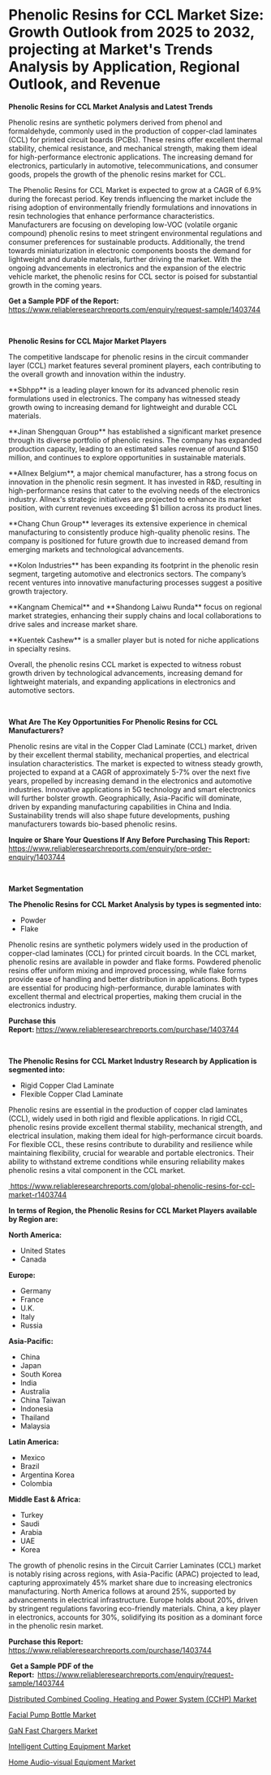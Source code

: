 <p><h1>Phenolic Resins for CCL Market Size: Growth Outlook from 2025 to 2032, projecting at Market's Trends Analysis by Application, Regional Outlook, and Revenue</h1></p><p><strong>Phenolic Resins for CCL Market Analysis and Latest Trends</strong></p>
<p><p>Phenolic resins are synthetic polymers derived from phenol and formaldehyde, commonly used in the production of copper-clad laminates (CCL) for printed circuit boards (PCBs). These resins offer excellent thermal stability, chemical resistance, and mechanical strength, making them ideal for high-performance electronic applications. The increasing demand for electronics, particularly in automotive, telecommunications, and consumer goods, propels the growth of the phenolic resins market for CCL.</p><p>The Phenolic Resins for CCL Market is expected to grow at a CAGR of 6.9% during the forecast period. Key trends influencing the market include the rising adoption of environmentally friendly formulations and innovations in resin technologies that enhance performance characteristics. Manufacturers are focusing on developing low-VOC (volatile organic compound) phenolic resins to meet stringent environmental regulations and consumer preferences for sustainable products. Additionally, the trend towards miniaturization in electronic components boosts the demand for lightweight and durable materials, further driving the market. With the ongoing advancements in electronics and the expansion of the electric vehicle market, the phenolic resins for CCL sector is poised for substantial growth in the coming years.</p></p>
<p><strong>Get a Sample PDF of the Report:&nbsp;</strong> <a href="https://www.reliableresearchreports.com/enquiry/request-sample/1403744?utm_campaign=9&utm_medium=2&utm_source=Github&utm_content=ia&utm_term=28032025&utm_id=phenolic-resins-for-ccl">https://www.reliableresearchreports.com/enquiry/request-sample/1403744</a></p>
<p>&nbsp;</p>
<p><strong>Phenolic Resins for CCL Major Market Players</strong></p>
<p><p>The competitive landscape for phenolic resins in the circuit commander layer (CCL) market features several prominent players, each contributing to the overall growth and innovation within the industry.</p><p>**Sbhpp** is a leading player known for its advanced phenolic resin formulations used in electronics. The company has witnessed steady growth owing to increasing demand for lightweight and durable CCL materials. </p><p>**Jinan Shengquan Group** has established a significant market presence through its diverse portfolio of phenolic resins. The company has expanded production capacity, leading to an estimated sales revenue of around $150 million, and continues to explore opportunities in sustainable materials.</p><p>**Allnex Belgium**, a major chemical manufacturer, has a strong focus on innovation in the phenolic resin segment. It has invested in R&D, resulting in high-performance resins that cater to the evolving needs of the electronics industry. Allnex's strategic initiatives are projected to enhance its market position, with current revenues exceeding $1 billion across its product lines.</p><p>**Chang Chun Group** leverages its extensive experience in chemical manufacturing to consistently produce high-quality phenolic resins. The company is positioned for future growth due to increased demand from emerging markets and technological advancements. </p><p>**Kolon Industries** has been expanding its footprint in the phenolic resin segment, targeting automotive and electronics sectors. The company’s recent ventures into innovative manufacturing processes suggest a positive growth trajectory.</p><p>**Kangnam Chemical** and **Shandong Laiwu Runda** focus on regional market strategies, enhancing their supply chains and local collaborations to drive sales and increase market share. </p><p>**Kuentek Cashew** is a smaller player but is noted for niche applications in specialty resins. </p><p>Overall, the phenolic resins CCL market is expected to witness robust growth driven by technological advancements, increasing demand for lightweight materials, and expanding applications in electronics and automotive sectors.</p></p>
<p>&nbsp;</p>
<p><strong>What Are The Key Opportunities For Phenolic Resins for CCL Manufacturers?</strong></p>
<p><p>Phenolic resins are vital in the Copper Clad Laminate (CCL) market, driven by their excellent thermal stability, mechanical properties, and electrical insulation characteristics. The market is expected to witness steady growth, projected to expand at a CAGR of approximately 5-7% over the next five years, propelled by increasing demand in the electronics and automotive industries. Innovative applications in 5G technology and smart electronics will further bolster growth. Geographically, Asia-Pacific will dominate, driven by expanding manufacturing capabilities in China and India. Sustainability trends will also shape future developments, pushing manufacturers towards bio-based phenolic resins.</p></p>
<p><strong>Inquire or Share Your Questions If Any Before Purchasing This Report:</strong> <a href="https://www.reliableresearchreports.com/enquiry/pre-order-enquiry/1403744?utm_campaign=9&utm_medium=2&utm_source=Github&utm_content=ia&utm_term=28032025&utm_id=phenolic-resins-for-ccl">https://www.reliableresearchreports.com/enquiry/pre-order-enquiry/1403744</a></p>
<p>&nbsp;</p>
<p><strong>Market Segmentation</strong></p>
<p><strong>The Phenolic Resins for CCL Market Analysis by types is segmented into:</strong></p>
<p><ul><li>Powder</li><li>Flake</li></ul></p>
<p><p>Phenolic resins are synthetic polymers widely used in the production of copper-clad laminates (CCL) for printed circuit boards. In the CCL market, phenolic resins are available in powder and flake forms. Powdered phenolic resins offer uniform mixing and improved processing, while flake forms provide ease of handling and better distribution in applications. Both types are essential for producing high-performance, durable laminates with excellent thermal and electrical properties, making them crucial in the electronics industry.</p></p>
<p><strong>Purchase this Report:&nbsp;</strong><a href="https://www.reliableresearchreports.com/purchase/1403744?utm_campaign=9&utm_medium=2&utm_source=Github&utm_content=ia&utm_term=28032025&utm_id=phenolic-resins-for-ccl">https://www.reliableresearchreports.com/purchase/1403744</a></p>
<p>&nbsp;</p>
<p><strong>The Phenolic Resins for CCL Market Industry Research by Application is segmented into:</strong></p>
<p><ul><li>Rigid Copper Clad Laminate</li><li>Flexible Copper Clad Laminate</li></ul></p>
<p><p>Phenolic resins are essential in the production of copper clad laminates (CCL), widely used in both rigid and flexible applications. In rigid CCL, phenolic resins provide excellent thermal stability, mechanical strength, and electrical insulation, making them ideal for high-performance circuit boards. For flexible CCL, these resins contribute to durability and resilience while maintaining flexibility, crucial for wearable and portable electronics. Their ability to withstand extreme conditions while ensuring reliability makes phenolic resins a vital component in the CCL market.</p></p>
<p><a href="https://www.reliableresearchreports.com/global-phenolic-resins-for-ccl-market-r1403744?utm_campaign=9&utm_medium=2&utm_source=Github&utm_content=ia&utm_term=28032025&utm_id=phenolic-resins-for-ccl">&nbsp;https://www.reliableresearchreports.com/global-phenolic-resins-for-ccl-market-r1403744</a></p>
<p><strong>In terms of Region, the Phenolic Resins for CCL Market Players available by Region are:</strong></p>
<p>
    <p> <strong> North America: </strong>
        <ul>
            <li>United States</li>
            <li>Canada</li>
        </ul>
        </p> 
    <p> <strong> Europe: </strong>
        <ul>
            <li>Germany</li>
            <li>France</li>
            <li>U.K.</li>
            <li>Italy</li>
            <li>Russia</li>
        </ul>
        </p> 
    <p> <strong> Asia-Pacific: </strong>
        <ul>
            <li>China</li>
            <li>Japan</li>
            <li>South Korea</li>
            <li>India</li>
            <li>Australia</li>
            <li>China Taiwan</li>
            <li>Indonesia</li>
            <li>Thailand</li>
            <li>Malaysia</li>
        </ul>
        </p> 
    <p> <strong> Latin America: </strong>
        <ul>
            <li>Mexico</li>
            <li>Brazil</li>
            <li>Argentina Korea</li>
            <li>Colombia</li>
        </ul>
        </p> 
    <p> <strong> Middle East & Africa: </strong>
        <ul>
            <li>Turkey</li>
            <li>Saudi</li>
            <li>Arabia</li>
            <li>UAE</li>
            <li>Korea</li>
        </ul>
    </p>
    </p>
<p><p>The growth of phenolic resins in the Circuit Carrier Laminates (CCL) market is notably rising across regions, with Asia-Pacific (APAC) projected to lead, capturing approximately 45% market share due to increasing electronics manufacturing. North America follows at around 25%, supported by advancements in electrical infrastructure. Europe holds about 20%, driven by stringent regulations favoring eco-friendly materials. China, a key player in electronics, accounts for 30%, solidifying its position as a dominant force in the phenolic resin market.</p></p>
<p><strong>Purchase this Report: </strong><a href="https://www.reliableresearchreports.com/purchase/1403744?utm_campaign=9&utm_medium=2&utm_source=Github&utm_content=ia&utm_term=28032025&utm_id=phenolic-resins-for-ccl">https://www.reliableresearchreports.com/purchase/1403744</a></p>
<p>&nbsp;<strong>Get a Sample PDF of the Report:&nbsp;&nbsp;</strong><a href="https://www.reliableresearchreports.com/enquiry/request-sample/1403744?utm_campaign=9&utm_medium=2&utm_source=Github&utm_content=ia&utm_term=28032025&utm_id=phenolic-resins-for-ccl">https://www.reliableresearchreports.com/enquiry/request-sample/1403744</a></p>
<p><strong></strong></p>
<p><p><a href="https://github.com/ogbadujonito22/Market-Research-Report-List-1/blob/main/distributed-combined-cooling-heating-and-power-system-cchp-market.md?utm_campaign=9&utm_medium=2&utm_source=Github&utm_content=ia&utm_term=28032025&utm_id=phenolic-resins-for-ccl">Distributed Combined Cooling, Heating and Power System (CCHP) Market</a></p><p><a href="https://github.com/lemiranajd/Market-Research-Report-List-1/blob/main/facial-pump-bottle-market.md?utm_campaign=9&utm_medium=2&utm_source=Github&utm_content=ia&utm_term=28032025&utm_id=phenolic-resins-for-ccl">Facial Pump Bottle Market</a></p><p><a href="https://github.com/pichuaadh0/Market-Research-Report-List-1/blob/main/gan-fast-chargers-market.md?utm_campaign=9&utm_medium=2&utm_source=Github&utm_content=ia&utm_term=28032025&utm_id=phenolic-resins-for-ccl">GaN Fast Chargers Market</a></p><p><a href="https://github.com/dovbusmrking/Market-Research-Report-List-1/blob/main/intelligent-cutting-equipment-market.md?utm_campaign=9&utm_medium=2&utm_source=Github&utm_content=ia&utm_term=28032025&utm_id=phenolic-resins-for-ccl">Intelligent Cutting Equipment Market</a></p><p><a href="https://github.com/azetehhasle/Market-Research-Report-List-1/blob/main/home-audio-visual-equipment-market.md?utm_campaign=9&utm_medium=2&utm_source=Github&utm_content=ia&utm_term=28032025&utm_id=phenolic-resins-for-ccl">Home Audio-visual Equipment Market</a></p></p>